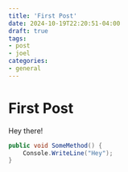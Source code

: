 ```yaml
---
title: 'First Post'
date: 2024-10-19T22:20:51-04:00
draft: true
tags:
- post
- joel
categories:
- general
---
```


# First Post
Hey there!

```csharp
public void SomeMethod() {
    Console.WriteLine("Hey");
}
```
